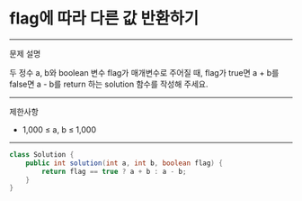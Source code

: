 # flag에 따라 다른 값 반환하기
---
문제 설명

두 정수 a, b와 boolean 변수 flag가 매개변수로 주어질 때, flag가 true면 a + b를 false면 a - b를 return 하는 solution 함수를 작성해 주세요.

---
제한사항
- 1,000 ≤ a, b ≤ 1,000
---
``` Java
class Solution {
    public int solution(int a, int b, boolean flag) {
        return flag == true ? a + b : a - b;
    }
}
```
